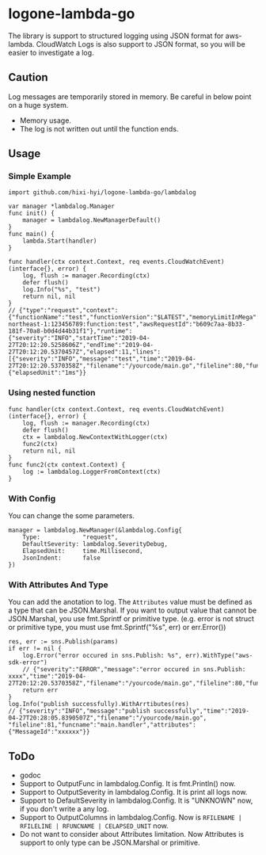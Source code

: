 # logone-lambda-go
The library is support to structured logging using JSON format for aws-lambda.
CloudWatch Logs is also support to JSON format, so you will be easier to investigate a log.

## Caution
Log messages are temporarily stored in memory.
Be careful in below point on a huge system.
* Memory usage.
* The log is not written out until the function ends.

## Usage
### Simple Example
```
import github.com/hixi-hyi/logone-lambda-go/lambdalog

var manager *lambdalog.Manager
func init() {
    manager = lambdalog.NewManagerDefault()
}
func main() {
    lambda.Start(handler)
}

func handler(ctx context.Context, req events.CloudWatchEvent) (interface{}, error) {
    log, flush := manager.Recording(ctx)
    defer flush()
    log.Info("%s", "test")
    return nil, nil
}
// {"type":"request","context":{"functionName":"test","functionVersion":"$LATEST","memoryLimitInMega":128,"invokedFunctionArn":"arn:aws:lambda:ap-northeast-1:123456789:function:test","awsRequestId":"b609c7aa-8b33-181f-70a8-b0d4d44b31f1"},"runtime":{"severity":"INFO","startTime":"2019-04-27T20:12:20.5258606Z","endTime":"2019-04-27T20:12:20.5370457Z","elapsed":11,"lines":[{"severity":"INFO","message":"test","time":"2019-04-27T20:12:20.5370358Z","filename":"/yourcode/main.go","fileline":80,"funcname":"main.handler"}]},"config":{"elapsedUnit":"1ms"}}
```

### Using nested function
```
func handler(ctx context.Context, req events.CloudWatchEvent) (interface{}, error) {
    log, flush := manager.Recording(ctx)
    defer flush()
    ctx = lambdalog.NewContextWithLogger(ctx)
    func2(ctx)
    return nil, nil
}
func func2(ctx context.Context) {
    log := lambdalog.LoggerFromContext(ctx)
}
```

### With Config
You can change the some parameters.
```
manager = lambdalog.NewManager(&lambdalog.Config{
	Type:            "request",
	DefaultSeverity: lambdalog.SeverityDebug,
	ElapsedUnit:     time.Millisecond,
	JsonIndent:      false
})
```

### With Attributes And Type
You can add the anotation to log.
The `Attributes` value must be defined as a type that can be JSON.Marshal. If you want to output value that cannot be JSON.Marshal, you use fmt.Sprintf or primitive type. (e.g. error is not struct or primitive type, you must use fmt.Sprintf("%s", err) or err.Error())
```
res, err := sns.Publish(params)
if err != nil {
    log.Error("error occured in sns.Publish: %s", err).WithType("aws-sdk-error")
    // {"severity":"ERROR","message":"error occured in sns.Publish: xxxx","time":"2019-04-27T20:12:20.5370358Z","filename":"/yourcode/main.go","fileline":80,"funcname":"main.handler"}
    return err
}
log.Info("publish successfully).WithArrtibutes(res)
// {"severity":"INFO","message":"publish successfully","time":"2019-04-27T20:28:05.8390507Z","filename":"/yourcode/main.go", "fileline":81,"funcname":"main.handler","attributes":{"MessageId":"xxxxxx"}}

```

## ToDo
* godoc
* Support to OutputFunc in lambdalog.Config. It is fmt.Println() now.
* Support to OutputSeverity in lambdalog.Config. It is print all logs now.
* Support to DefaultSeverity in lambdalog.Config. It is "UNKNOWN" now, if you don't write a any log.
* Support to OutputColumns in lambdalog.Config. Now is `RFILENAME | RFILELINE | RFUNCNAME | CELAPSED_UNIT` now.
* Do not want to consider about Attributes limitation. Now Attributes is support to only type can be JSON.Marshal or primitive.
